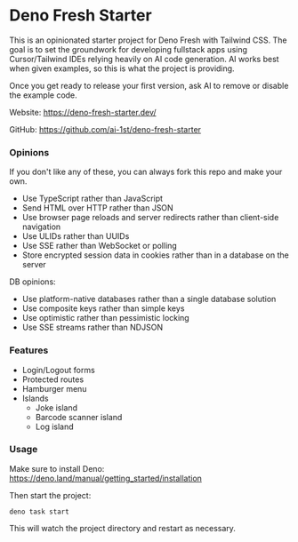 # Deno Fresh Starter

This is an opinionated starter project for Deno Fresh with Tailwind CSS. The goal is to set the groundwork for developing fullstack apps using Cursor/Tailwind IDEs relying heavily on AI code generation. AI works best when given examples, so this is what the project is providing.

Once you get ready to release your first version, ask AI to remove or disable the example code.

Website: https://deno-fresh-starter.dev/

GitHub: https://github.com/ai-1st/deno-fresh-starter

### Opinions

If you don't like any of these, you can always fork this repo and make your own.

* Use TypeScript rather than JavaScript
* Send HTML over HTTP rather than JSON
* Use browser page reloads and server redirects rather than client-side navigation
* Use ULIDs rather than UUIDs
* Use SSE rather than WebSocket or polling
* Store encrypted session data in cookies rather than in a database on the server

DB opinions:

* Use platform-native databases rather than a single database solution
* Use composite keys rather than simple keys
* Use optimistic rather than pessimistic locking
* Use SSE streams rather than NDJSON

### Features

* Login/Logout forms
* Protected routes
* Hamburger menu
* Islands
	+ Joke island
	+ Barcode scanner island
    + Log island

### Usage

Make sure to install Deno: https://deno.land/manual/getting_started/installation

Then start the project:

```
deno task start
```

This will watch the project directory and restart as necessary.

